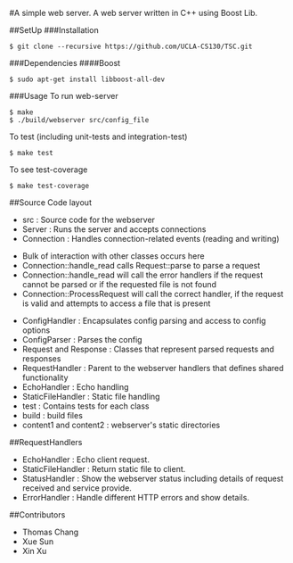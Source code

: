#A simple web server.
A web server written in C++ using Boost Lib. 

##SetUp
###Installation
```
$ git clone --recursive https://github.com/UCLA-CS130/TSC.git
```
###Dependencies
####Boost
```
$ sudo apt-get install libboost-all-dev
```
###Usage
To run web-server
```
$ make
$ ./build/webserver src/config_file
```
To test (including unit-tests and integration-test)
```
$ make test
```
To see test-coverage
```
$ make test-coverage
```
##Source Code layout
- src : Source code for the webserver
 - Server : Runs the server and accepts connections
 - Connection : Handles connection-related events (reading and writing)
  * Bulk of interaction with other classes occurs here 
  * Connection::handle_read calls Request::parse to parse a request
  * Connection::handle_read will call the error handlers if the request cannot be parsed or if the requested file is not found
  * Connection::ProcessRequest will call the correct handler, if the request is valid and attempts to access a file that is present
 - ConfigHandler : Encapsulates config parsing and access to config options
 - ConfigParser : Parses the config
 - Request and Response : Classes that represent parsed requests and responses
 - RequestHandler : Parent to the webserver handlers that defines shared functionality
 - EchoHandler : Echo handling
 - StaticFileHandler : Static file handling
- test : Contains tests for each class
- build : build files
- content1 and content2 : webserver's static directories

##RequestHandlers
- EchoHandler : Echo client request.
- StaticFileHandler : Return static file to client.
- StatusHandler : Show the webserver status including details of request received and service provide.
- ErrorHandler : Handle different HTTP errors and show details.



##Contributors
- Thomas Chang
- Xue Sun
- Xin Xu
